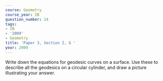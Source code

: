 ```yaml
---
course: Geometry
course_year: IB
question_number: 24
tags:
- IB
- '2009'
- Geometry
title: 'Paper 3, Section I, G '
year: 2009
---
```




Write down the equations for geodesic curves on a surface. Use these to describe all the geodesics on a circular cylinder, and draw a picture illustrating your answer.